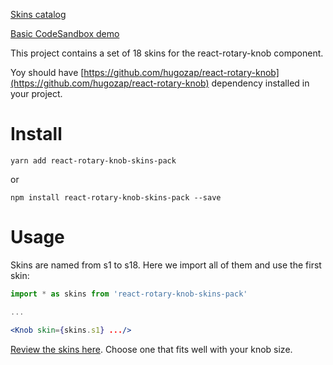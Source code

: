 
[Skins catalog](http://react-rotary-knob-skins-preview.surge.sh/)

[Basic CodeSandbox demo](https://codesandbox.io/s/6w9vqn0x3w)

This project contains a set of 18 skins for the react-rotary-knob component.

Yoy should have [https://github.com/hugozap/react-rotary-knob](https://github.com/hugozap/react-rotary-knob) dependency installed in your project.

# Install

`yarn add react-rotary-knob-skins-pack`

or

`npm install react-rotary-knob-skins-pack --save`

# Usage

Skins are named from s1 to s18. Here we import all of them
and use the first skin:

```jsx
import * as skins from 'react-rotary-knob-skins-pack'

...

<Knob skin={skins.s1} .../>
```

[Review the skins here](http://react-rotary-knob-skins-preview.surge.sh/). Choose one that fits well with your knob size.


